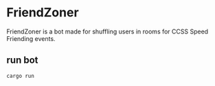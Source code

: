 # FriendZoner

FriendZoner is a bot made for shuffling users in rooms for CCSS Speed Friending events.

## run bot

```rust
cargo run
```
